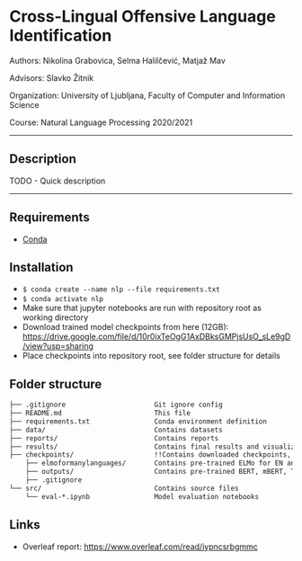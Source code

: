 # Cross-Lingual Offensive Language Identification

Authors: Nikolina Grabovica, Selma Halilčević, Matjaž Mav

Advisors: Slavko Žitnik

Organization: University of Ljubljana, Faculty of Computer and Information Science

Course: Natural Language Processing 2020/2021

---

## Description

TODO - Quick description

---

## Requirements
- [Conda](https://docs.conda.io/en/latest/miniconda.html)

## Installation
- `$ conda create --name nlp --file requirements.txt`
- `$ conda activate nlp`
- Make sure that jupyter notebooks are run with repository root as working directory
- Download trained model checkpoints from here (12GB): https://drive.google.com/file/d/10r0ixTeOgG1AxDBksGMPjsUsO_sLe9gD/view?usp=sharing
- Place checkpoints into repository root, see folder structure for details

## Folder structure
```txt
├── .gitignore                      Git ignore config
├── README.md                       This file
├── requirements.txt                Conda environment definition
├── data/                           Contains datasets 
├── reports/                        Contains reports
├── results/                        Contains final results and visualizations
├── checkpoints/                    !!Contains downloaded checkpoints, see installation steps!!
    ├── elmoformanylanguages/       Contains pre-trained ELMo for EN and SI language
    ├── outputs/                    Contains pre-trained BERT, mBERT, T5 and mT5 models
    ├── .gitignore                  
└── src/                            Contains source files
    └── eval-*.ipynb                Model evaluation notebooks


```

## Links
- Overleaf report: https://www.overleaf.com/read/jypncsrbgmmc
